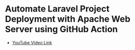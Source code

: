 # Automate Laravel Project Deployment with Apache Web Server using GitHub Action

- [YouTube Video Link](https://youtu.be/t2frpQw7j4k?si=rtWr3WHOiK9SP90T)
